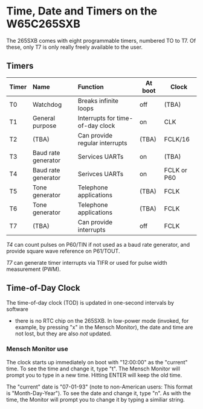 # Time, Date and Timers on the W65C265SXB

The 265SXB comes with eight programmable timers, numbered TO to T7. Of these,
only T7 is only really freely available to the user. 

## Timers

| Timer | Name | Function | At boot | Clock | 
| --- | :--- | :--- | --- | --- |
| T0 | Watchdog | Breaks infinite loops | off | (TBA) |
| T1 | General purpose | Interrupts for time-of-day clock | on | CLK |
| T2 | (TBA) | Can provide regular interrupts | (TBA) | FCLK/16 |
| T3 | Baud rate generator | Services UARTs | on | (TBA) |
| T4 | Baud rate generator | Serivces UARTs | on | FCLK or P60 | 
| T5 | Tone generator | Telephone applications | (TBA) | FCLK |
| T6 | Tone generator | Telephone applications | (TBA) | FCLK |
| T7 | (TBA) | Can provide interrupts  | off | FCLK |

*T4* can count pulses on P60/TIN if not used as a baud rate generator, and
provide square wave reference on P61/TOUT.

*T7* can generate timer interrupts via TIFR or used for pulse width measurement
(PWM). 


## Time-of-Day Clock

The time-of-day clock (TOD) is updated in one-second intervals by software
- there is no RTC chip on the 265SXB. In low-power mode (invoked, for example,
by pressing "x" in the Mensch Monitor), the date and time are not lost, but
they are also _not_ updated. 

### Mensch Monitor use

The clock starts up immediately on boot with "12:00:00" as the "current" time.
To see the time and change it, type "t". The Mensch Monitor will prompt you to
type in a new time. Hitting ENTER will keep the old time.

The "current" date is "07-01-93" (note to non-American users: This format is
"Month-Day-Year"). To see the date and change it, type "n". As with the time,
the Monitor will prompt you to change it by typing a similiar string. 

